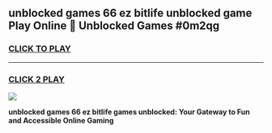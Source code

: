 
## unblocked games 66 ez bitlife unblocked game Play Online 👋 Unblocked Games #0m2qg
<h3>
<a href="https://premium.freeplayer.one?title=unblocked_games_66_ez_bitlife&ref=21F">CLICK TO PLAY</a></h3>
<hr>

<h3>
<a href="https://premium.freeplayer.one?title=unblocked_games_66_ez_bitlife&ref=21F">CLICK 2 PLAY</a>
  
</h3>

<a href="https://premium.freeplayer.one?title=unblocked_games_66_ez_bitlife&ref=21F/"><img src="https://clearcache.store/games.png"></a>


**unblocked games 66 ez bitlife games unblocked: Your Gateway to Fun and Accessible Online Gaming**
